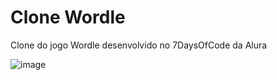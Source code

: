 # Clone Wordle
Clone do jogo Wordle desenvolvido no 7DaysOfCode da Alura

![image](https://github.com/user-attachments/assets/b11c70c5-3cd5-49c0-af3a-21925cfd0452)
